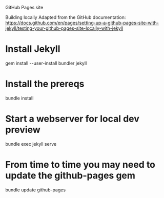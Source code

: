 GitHub Pages site

Building locally
Adapted from the GitHub documentation: https://docs.github.com/en/pages/setting-up-a-github-pages-site-with-jekyll/testing-your-github-pages-site-locally-with-jekyll

# Install Jekyll
gem install --user-install bundler jekyll

# Install the prereqs
bundle install

# Start a webserver for local dev preview
bundle exec jekyll serve

# From time to time you may need to update the github-pages gem
bundle update github-pages